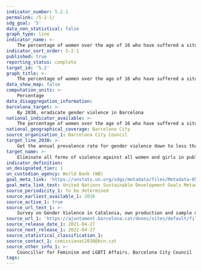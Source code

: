```yaml
---
indicator_number: 5.2.1
permalink: /5-2-1/
sdg_goal: '5'
data_non_statistical: false
graph_type: line
indicator_name: >-
    The percentage of women over the age of 16 who have suffered a situation of gender violence (excluding comments, sexual gestures and exhibitionism) within the last year
indicator_sort_order: 5-2-1
published: true
reporting_status: complete
target_id: '5.2'
graph_title: >-
    The percentage of women over the age of 16 who have suffered a situation of gender violence (excluding comments, sexual gestures and exhibitionism) within the last year
data_show_map: false
computation_units: >-
    Percentage
data_disaggregation_information:
barcelona_target: >-
    By 2030, eradicate gender violence in Barcelona
national_indicator_available: >-
    The percentage of women over the age of 16 who have suffered a situation of gender violence (excluding comments, sexual gestures and exhibitionism) within the last year
national_geographical_coverage: Barcelona City
source_organisation_1: Barcelona City Council
target_line_2030: >-
    Get the annual prevalence rate for gender violence down to less than 5%
target_name: >-
    Eliminate all forms of violence against all women and girls in public and private spheres, including human trafficking and sexual exploitation, as well as other kinds of exploitation
indicator_definition:
un_designated_tier: 1
un_custodian_agency: World Bank (WB)
goal_meta_link: 'https://unstats.un.org/sdgs/metadata/files/Metadata-05-02-01.pdf'
goal_meta_link_text: United Nations Sustainable Development Goals Metadata (pdf 894kB)
source_periodicity_1: To be determined
source_earliest_available_1: 2016
source_active_1: true
source_url_text_1: >-
    Survey on Gender Violence in Catalonia, own production and sample data from Barcelona>-
source_url_1: 'https://ajuntament.barcelona.cat/dones/sites/default/files/documentacio/17_661_web_bcn_v2.pdf'
source_release_date_1: 2021-04-27
source_next_release_1: 2022-04-27
source_statistical_classification_1: 
source_contact_1: comissionat2030@bcn.cat
source_other_info_1: >-
    Councillor for Feminism and LGBTI Affairs. Barcelona City Council
tags:
---
```

